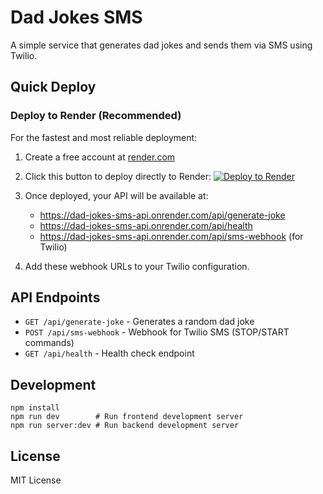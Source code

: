 # Dad Jokes SMS

A simple service that generates dad jokes and sends them via SMS using Twilio.

## Quick Deploy

### Deploy to Render (Recommended)

For the fastest and most reliable deployment:

1. Create a free account at [render.com](https://render.com)
2. Click this button to deploy directly to Render:
   [![Deploy to Render](https://render.com/images/deploy-to-render-button.svg)](https://render.com/deploy?repo=https://github.com/jaredellse/dad-jokes-sms)
3. Once deployed, your API will be available at:
   - https://dad-jokes-sms-api.onrender.com/api/generate-joke
   - https://dad-jokes-sms-api.onrender.com/api/health
   - https://dad-jokes-sms-api.onrender.com/api/sms-webhook (for Twilio)

4. Add these webhook URLs to your Twilio configuration.

## API Endpoints

- `GET /api/generate-joke` - Generates a random dad joke
- `POST /api/sms-webhook` - Webhook for Twilio SMS (STOP/START commands)
- `GET /api/health` - Health check endpoint

## Development

```
npm install
npm run dev        # Run frontend development server
npm run server:dev # Run backend development server
```

## License

MIT License

